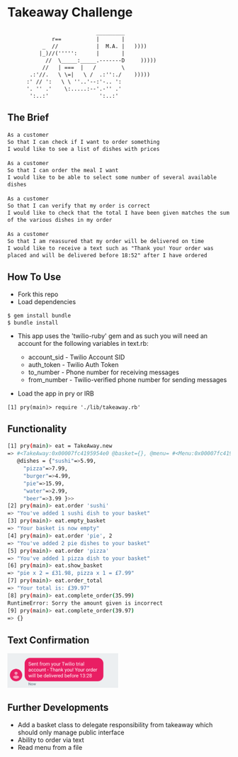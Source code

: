 Takeaway Challenge
==================
```
                            _________
              r==           |       |
           _  //            |  M.A. |   ))))
          |_)//(''''':      |       |
            //  \_____:_____.-------D     )))))
           //   | ===  |   /        \
       .:'//.   \ \=|   \ /  .:'':./    )))))
      :' // ':   \ \ ''..'--:'-.. ':
      '. '' .'    \:.....:--'.-'' .'
       ':..:'                ':..:'

 ```
The Brief
-------

```
As a customer
So that I can check if I want to order something
I would like to see a list of dishes with prices

As a customer
So that I can order the meal I want
I would like to be able to select some number of several available dishes

As a customer
So that I can verify that my order is correct
I would like to check that the total I have been given matches the sum of the various dishes in my order

As a customer
So that I am reassured that my order will be delivered on time
I would like to receive a text such as "Thank you! Your order was placed and will be delivered before 18:52" after I have ordered
```

How To Use
-----

* Fork this repo
* Load dependencies
```
$ gem install bundle
$ bundle install
```
* This app uses the 'twilio-ruby' gem and as such you will need an account for the following variables in text.rb:
  * account_sid  - Twilio Account SID
  * auth_token  - Twilio Auth Token
  * to_number   - Phone number for receiving messages
  * from_number  - Twilio-verified phone number for sending messages

* Load the app in pry or IRB
```
[1] pry(main)> require './lib/takeaway.rb'
```

Functionality
-----
```sh
[1] pry(main)> eat = TakeAway.new
=> #<TakeAway:0x00007fc4195954e0 @basket={}, @menu= #<Menu:0x00007fc4195954b8
   @dishes = {"sushi"=>5.99,
     "pizza"=>7.99,
     "burger"=>4.99,
     "pie"=>15.99,
     "water"=>2.99,
     "beer"=>3.99 }>>
[2] pry(main)> eat.order 'sushi'
=> "You've added 1 sushi dish to your basket"
[3] pry(main)> eat.empty_basket
=> "Your basket is now empty"
[4] pry(main)> eat.order 'pie', 2
=> "You've added 2 pie dishes to your basket"
[5] pry(main)> eat.order 'pizza'
=> "You've added 1 pizza dish to your basket"
[6] pry(main)> eat.show_basket
=> "pie x 2 = £31.98, pizza x 1 = £7.99"
[7] pry(main)> eat.order_total
=> "Your total is: £39.97"
[8] pry(main)> eat.complete_order(35.99)
RuntimeError: Sorry the amount given is incorrect
[9] pry(main)> eat.complete_order(39.97)
=> {}
```
Text Confirmation
-----
<img src=/img/text.png width='250'>

Further Developments
-----
* Add a basket class to delegate responsibility from takeaway which should only manage public interface
* Ability to order via text
* Read menu from a file
